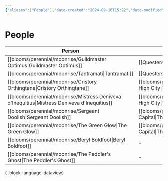 ```yaml
---
{"aliases":["People"],"date-created":"2024-09-16T15:22","date-modified":"2024-09-16T15:26","dg-publish":true,"tags":["moonrise"],"title":"People","dg-path":"moonrise/People.md","permalink":"/moonrise/people/","dgPassFrontmatter":true}
---
```



# People

| Person                                                                                          | Location                                                      |
| ----------------------------------------------------------------------------------------------- | ------------------------------------------------------------- |
| [[blooms/perennial/moonrise/Guildmaster Optimus\|Guildmaster Optimus]]                       | [[Questers\|Questers]]                                        |
| [[blooms/perennial/moonrise/Tantramati\|Tantramati]]                                         | [[Questers\|Questers]]                                        |
| [[blooms/perennial/moonrise/Cristory Orthingtane\|Cristory Orthingtane]]                     | [[blooms/perennial/moonrise/The High City\|The High City]] |
| [[blooms/perennial/moonrise/Mistress Deniveva d'Inequitius\|Mistress Deniveva d'Inequitius]] | [[blooms/perennial/moonrise/The High City\|The High City]] |
| [[blooms/perennial/moonrise/Sergeant Doolish\|Sergeant Doolish]]                             | [[blooms/perennial/moonrise/The Capital\|The Capital]]     |
| [[blooms/perennial/moonrise/The Green Glow\|The Green Glow]]                                 | [[blooms/perennial/moonrise/The Capital\|The Capital]]     |
| [[blooms/perennial/moonrise/Beryl Boldfoot\|Beryl Boldfoot]]                                 | \-                                                            |
| [[blooms/perennial/moonrise/The Peddler's Ghost\|The Peddler's Ghost]]                       | \-                                                            |

{ .block-language-dataview}
